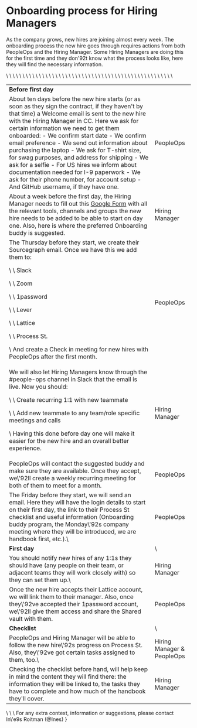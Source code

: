 # Onboarding process for Hiring Managers

As the company grows, new hires are joining almost every week. The onboarding process the new hire goes through requires actions from both PeopleOps and the Hiring Manager. Some Hiring Managers are doing this for the first time and they don\'92t know what the process looks like, here they will find the necessary information. 

<table>\
  <tr>\
   <td><strong>Before first day</strong>
 
  </tr>\
  <tr>\
   <td>About ten days before the new hire starts (or as soon as they sign the contract, if they haven't by that time) a Welcome email is sent to the new hire with the Hiring Manager in CC. Here we ask for certain information we need to get them onboarded:
- We confirm start date
- We confirm email preference
- We send out information about purchasing the laptop
- We ask for T-shirt size, for swag purposes, and address for shipping
- We ask for a selfie
- For US hires we inform about documentation needed for I-9 paperwork
- We ask for their phone number, for account setup
- And GitHub username, if they have one.
   </td>\
   <td>PeopleOps
   </td>\
  </tr>\
  <tr>\
   <td>About a week before the first day, the Hiring Manager needs to fill out this <a href="https://docs.google.com/forms/d/e/1FAIpQLSeQjfoLjAZUim7pVYw9joQCssXuVz2t2RlpjLadzmHrj15cwQ/viewform?usp=sf_link">Google Form</a> with all the relevant tools, channels and groups the new hire needs to be added to be able to start on day one. Also, here is where the preferred Onboarding buddy is suggested.
   </td>\
   <td>Hiring Manager
   </td>\
  </tr>\
  <tr>\
   <td>The Thursday before they start, we create their Sourcegraph email. Once we have this we add them to:
<p>\
\
    Slack
<p>\
\
    Zoom
<p>\
\
    1password
<p>\
\
    Lever
<p>\
\
    Lattice
<p>\
\
    Process St.
<p>\
And create a Check in meeting for new hires with PeopleOps after the first month.
   </td>\
   <td>PeopleOps
   </td>\
  </tr>\
  <tr>\
   <td>We will also let Hiring Managers know through the #people-ops channel in Slack that the email is live. Now you should:
<p>\
\
    Create recurring 1:1 with new teammate
<p>\
\
    Add new teammate to any team/role specific meetings and calls
<p>\
Having this done before day one will make it easier for the new hire and an overall better experience.
   </td>\
   <td>Hiring Manager
   </td>\
  </tr>\
  <tr>\
   <td>PeopleOps will contact the suggested buddy and make sure they are available. Once they accept, we\'92ll create a weekly recurring meeting for both of them to meet for a month.
   </td>\
   <td>PeopleOps
   </td>\
  </tr>\
  <tr>\
   <td>The Friday before they start, we will send an email. Here they will have the login details to start on their first day, the link to their Process St checklist and useful information (Onboarding buddy program, the Monday\'92s company meeting where they will be introduced, we are handbook first, etc.).\
   </td>\
   <td>PeopleOps
   </td>\
  </tr>\
  <tr>\
   <td><strong>First day</strong>
   </td>\
   <td>\
   </td>\
  </tr>\
  <tr>\
   <td>You should notify new hires of any 1:1s they should have (any people on their team, or adjacent teams they will work closely with) so they can set them up.\
   </td>\
   <td>Hiring Manager
   </td>\
  </tr>\
  <tr>\
   <td>Once the new hire accepts their Lattice account, we will link them to their manager. Also, once they\'92ve accepted their 1password account, we\'92ll give them access and share the Shared vault with them.
   </td>\
   <td>PeopleOps
   </td>\
  </tr>\
  <tr>\
   <td><strong>Checklist</strong>
  </td>\
   <td>\
   </td>\
  </tr>\
  <tr>\
   <td>PeopleOps and Hiring Manager will be able to follow the new hire\'92s progress on Process St. Also, they\'92ve got certain tasks assigned to them, too.\
   </td>\
   <td>Hiring Manager & PeopleOps
   </td>\
  </tr>\
  <tr>\
   <td>Checking the checklist before hand, will help keep in mind the content they will find there: the information they will be linked to, the tasks they have to complete and how much of the handbook they'll cover.
   </td>\
   <td>Hiring Manager
   </td>\
  </tr>\
</table>\
\
\
For any extra context, information or suggestions, please contact In\'e9s Roitman (@Ines)
}
